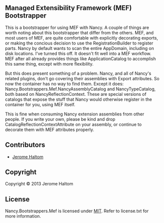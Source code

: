## Managed Extensibility Framework (MEF) Bootstrapper

This is a bootstrapper for using MEF with Nancy.  A couple of things are worth noting about this bootstrapper that differ from the others. MEF, and most users of MEF, are quite comfortable with explicitly decorating exports, or making the concious decision to use the RegistrationBuilder to register parts. Nancy by default wants to scan the entire AppDomain, including on disk locations. I've turned this off. It doesn't fit well into a MEF workflow. MEF after all already provides things like ApplicationCatalog to accomplish this same thing, except with more flexibility.

But this does present something of a problem. Nancy, and all of Nancy's related plugins, don't go covering their assemblies with Export attributes. So now the container has no way to find them. Except it does: Nancy.Bootstrappers.Mef.NancyAssemblyCatalog and NancyTypeCatalog, both based on NancyReflectionContext. These are special versions of catalogs that expose the stuff that Nancy would otherwise register in the container for you, using MEF itself.

This is fine when consuming Nancy extension assemblies from other people. If you write your own, please be kind and drop CatalogReflectionContextAttribute on your assembly, or continue to decorate them with MEF attributes properly.

## Contributors

* [Jerome Haltom](http://github.com/wasabii)

## Copyright

Copyright © 2013 Jerome Haltom

## License

Nancy.Bootstrappers.Mef is licensed under [MIT](http://www.opensource.org/licenses/mit-license.php "Read more about the MIT license form"). Refer to license.txt for more information.
